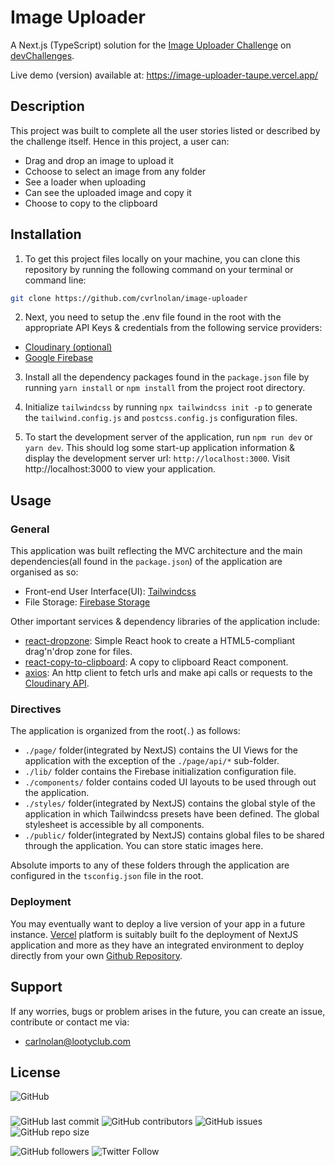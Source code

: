# Image Uploader

A Next.js (TypeScript) solution for the [Image Uploader Challenge](https://devchallenges.io/challenges/O2iGT9yBd6xZBrOcVirx) on [devChallenges](https://devchallenges.io/).

Live demo (version) available at: https://image-uploader-taupe.vercel.app/

## Description

This project was built to complete all the user stories listed or described by the challenge itself. Hence in this project, a user can:

- Drag and drop an image to upload it
- Cchoose to select an image from any folder
- See a loader when uploading
- Can see the uploaded image and copy it
- Choose to copy to the clipboard

## Installation

1. To get this project files locally on your machine, you can clone this repository by running the following command on your terminal or command line:

```bash
git clone https://github.com/cvrlnolan/image-uploader
```

2. Next, you need to setup the .env file found in the root with the appropriate API Keys & credentials from the following service providers:

- [Cloudinary (optional)](https://cloudinary.com/)
- [Google Firebase](https://firebase.google.com/)

3. Install all the dependency packages found in the `package.json` file by running `yarn install` or `npm install` from the project root directory.

4. Initialize `tailwindcss` by running `npx tailwindcss init -p` to generate the `tailwind.config.js` and `postcss.config.js` configuration files.

5. To start the development server of the application, run `npm run dev` or `yarn dev`. This should log some start-up application information & display the development server url: `http://localhost:3000`. Visit http://localhost:3000 to view your application.

## Usage

### General

This application was built reflecting the MVC architecture and the main dependencies(all found in the `package.json`) of the application are organised as so:

- Front-end User Interface(UI): [Tailwindcss](https://tailwindcss.com/)
- File Storage: [Firebase Storage](https://firebase.google.com/products/storage/)

Other important services & dependency libraries of the application include:

- [react-dropzone](https://react-dropzone.js.org/): Simple React hook to create a HTML5-compliant drag'n'drop zone for files.
- [react-copy-to-clipboard](https://www.npmjs.com/package/react-copy-to-clipboard): A copy to clipboard React component.
- [axios](https://www.npmjs.com/package/axios): An http client to fetch urls and make api calls or requests to the [Cloudinary API]().

### Directives

The application is organized from the root(`.`) as follows:

- `./page/` folder(integrated by NextJS) contains the UI Views for the application with the exception of the `./page/api/*` sub-folder.
- `./lib/` folder contains the Firebase initialization configuration file.
- `./components/` folder contains coded UI layouts to be used through out the application.
- `./styles/` folder(integrated by NextJS) contains the global style of the application in which Tailwindcss presets have been defined. The global stylesheet is accessible by all components.
- `./public/` folder(integrated by NextJS) contains global files to be shared through the application. You can store static images here.

Absolute imports to any of these folders through the application are configured in the `tsconfig.json` file in the root.

### Deployment

You may eventually want to deploy a live version of your app in a future instance. [Vercel](https://vercel.com/) platform is suitably built fo the deployment of NextJS application and more as they have an integrated environment to deploy directly from your own [Github Repository](https://github.com/new).

## Support

If any worries, bugs or problem arises in the future, you can create an issue, contribute or contact me via:

- [carlnolan@lootyclub.com](mailto:carlnolan@lootyclub.com)

## License

![GitHub](https://img.shields.io/github/license/cvrlnolan/image-uploader)

###

![GitHub last commit](https://img.shields.io/github/last-commit/cvrlnolan/image-uploader) ![GitHub contributors](https://img.shields.io/github/contributors/cvrlnolan/image-uploader) ![GitHub issues](https://img.shields.io/github/issues/cvrlnolan/image-uploader) ![GitHub repo size](https://img.shields.io/github/repo-size/cvrlnolan/image-uploader)

![GitHub followers](https://img.shields.io/github/followers/cvrlnolan?style=social) ![Twitter Follow](https://img.shields.io/twitter/follow/realcarlnolan?style=social)
